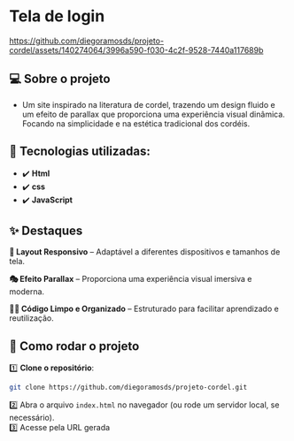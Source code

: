 # Tela de login

https://github.com/diegoramosds/projeto-cordel/assets/140274064/3996a590-f030-4c2f-9528-7440a117689b


## 💻 Sobre o projeto 

- Um site inspirado na literatura de cordel, trazendo um design fluido e um efeito de parallax que proporciona uma experiência visual dinâmica. Focando na simplicidade e na estética tradicional dos cordéis.


## 🚀 Tecnologias utilizadas: <br>
- ✔️ **Html**
- ✔️ **css**
- ✔️ **JavaScript**

## ✨ Destaques
 **📱 Layout Responsivo** – Adaptável a diferentes dispositivos e tamanhos de tela.

 **🎭 Efeito Parallax** – Proporciona uma experiência visual imersiva e moderna.
 
 **🧑‍💻 Código Limpo e Organizado** – Estruturado para facilitar aprendizado e reutilização.


## 🚀 Como rodar o projeto

1️⃣ **Clone o repositório**:  
```bash
git clone https://github.com/diegoramosds/projeto-cordel.git
```
2️⃣ Abra o arquivo `index.html` no navegador (ou rode um servidor local, se necessário).<br>
3️⃣ Acesse pela URL gerada <br>







